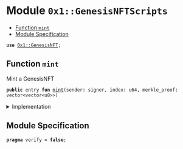 
<a name="0x1_GenesisNFTScripts"></a>

# Module `0x1::GenesisNFTScripts`



-  [Function `mint`](#0x1_GenesisNFTScripts_mint)
-  [Module Specification](#@Module_Specification_0)


<pre><code><b>use</b> <a href="GenesisNFT.md#0x1_GenesisNFT">0x1::GenesisNFT</a>;
</code></pre>



<a name="0x1_GenesisNFTScripts_mint"></a>

## Function `mint`

Mint a GenesisNFT


<pre><code><b>public</b> entry <b>fun</b> <a href="GenesisNFT.md#0x1_GenesisNFTScripts_mint">mint</a>(sender: signer, index: u64, merkle_proof: vector&lt;vector&lt;u8&gt;&gt;)
</code></pre>



<details>
<summary>Implementation</summary>


<pre><code><b>public</b> entry <b>fun</b> <a href="GenesisNFT.md#0x1_GenesisNFTScripts_mint">mint</a>(sender: signer, index: u64, merkle_proof:vector&lt;vector&lt;u8&gt;&gt;) {
    <a href="GenesisNFT.md#0x1_GenesisNFT_mint_entry">GenesisNFT::mint_entry</a>(sender, index, merkle_proof);
}
</code></pre>



</details>

<a name="@Module_Specification_0"></a>

## Module Specification



<pre><code><b>pragma</b> verify = <b>false</b>;
</code></pre>
